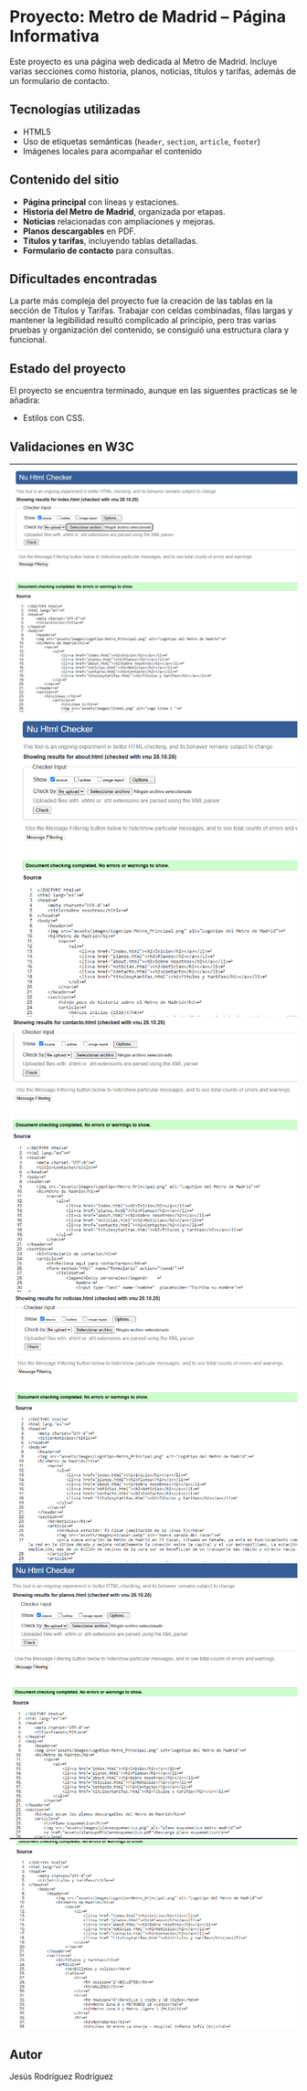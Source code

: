 # Proyecto: Metro de Madrid – Página Informativa
Este proyecto es una página web dedicada al Metro de Madrid. Incluye varias secciones como historia, planos, noticias, títulos y tarifas, además de un formulario de contacto.

## Tecnologías utilizadas
- HTML5
- Uso de etiquetas semánticas (`header`, `section`, `article`, `footer`)
- Imágenes locales para acompañar el contenido

## Contenido del sitio
- **Página principal** con líneas y estaciones.
- **Historia del Metro de Madrid**, organizada por etapas.
- **Noticias** relacionadas con ampliaciones y mejoras.
- **Planos descargables** en PDF.
- **Títulos y tarifas**, incluyendo tablas detalladas.
- **Formulario de contacto** para consultas.

## Dificultades encontradas
La parte más compleja del proyecto fue la creación de las tablas en la sección de Títulos y Tarifas. Trabajar con celdas combinadas, filas largas y mantener la legibilidad resultó complicado al principio, pero tras varias pruebas y organización del contenido, se consiguió una estructura clara y funcional.

## Estado del proyecto
El proyecto se encuentra terminado, aunque en las siguentes practicas se le añadira:
- Estilos con CSS.

## Validaciones en W3C
![](assets/w3cvalidator/Captura.PNG)
![](assets/w3cvalidator/Capturaabout.PNG)
![](assets/w3cvalidator/Capturacontactos.PNG)
![](assets/w3cvalidator/Capturanoticias.PNG)
![](assets/w3cvalidator/Capturaplanos.PNG)
![](assets/w3cvalidator/Capturatitulos.PNG)

## Autor
Jesús Rodríguez Rodríguez
